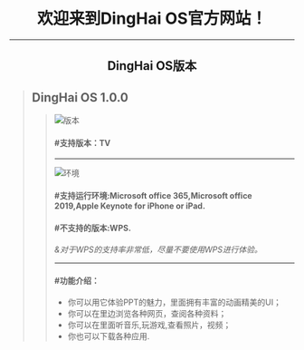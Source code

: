 # <center>欢迎来到DingHai OS官方网站！</center>

-------------------------------------

## <center>DingHai OS版本</center>

> ## DingHai OS 1.0.0
>
> > ![版本](dinghaios.github.io/支持版本图标.jpg=63x37)
> > #### **#支持版本**：TV
> >
> > --------------------------------------
> >
> > ![环境](dinghaios.github.io/运行环境图标.jpg)
> > #### **#支持运行环境**:Microsoft office 365,Microsoft office 2019,Apple Keynote for iPhone or iPad.
> >
> > #### **#不支持的版本**:WPS.
> >
> > *&对于WPS的支持率非常低，尽量不要使用WPS进行体验。*
> >
> > ----------------------------------------
> >
> > #### **#功能介绍**：
> >
> > * 你可以用它体验PPT的魅力，里面拥有丰富的动画精美的UI；
> > * 你可以在里边浏览各种网页，查阅各种资料；
> > * 你可以在里面听音乐,玩游戏,查看照片，视频；
> > * 你也可以下载各种应用.


